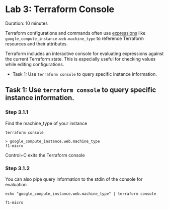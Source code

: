 # Lab 3: Terraform Console

Duration: 10 minutes

Terraform configurations and commands often use [expressions](https://www.terraform.io/docs/configuration/expressions.html) like `google_compute_instance.web.machine_type` to reference Terraform resources and their attributes.

Terraform includes an interactive console for evaluating expressions against the current Terraform state. This is especially useful for checking values while editing configurations.

- Task 1: Use `terraform console` to query specific instance information.

## Task 1: Use `terraform console` to query specific instance information.

### Step 3.1.1

Find the machine_type of your instance

```shell
terraform console
```

```
> google_compute_instance.web.machine_type
f1-micro
```

Control+C exits the Terraform console

### Step 3.1.2

You can also pipe query information to the stdin of the console for evaluation

```shell
echo "google_compute_instance.web.machine_type" | terraform console
```

```
f1-micro
```
